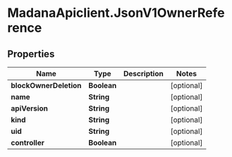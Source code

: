# MadanaApiclient.JsonV1OwnerReference

## Properties

Name | Type | Description | Notes
------------ | ------------- | ------------- | -------------
**blockOwnerDeletion** | **Boolean** |  | [optional] 
**name** | **String** |  | [optional] 
**apiVersion** | **String** |  | [optional] 
**kind** | **String** |  | [optional] 
**uid** | **String** |  | [optional] 
**controller** | **Boolean** |  | [optional] 



